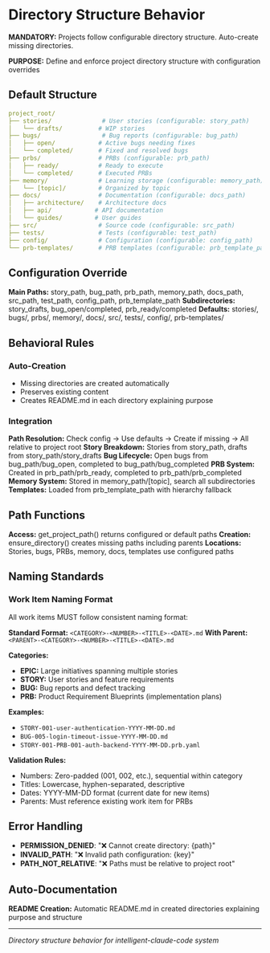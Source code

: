 # Directory Structure Behavior

**MANDATORY:** Projects follow configurable directory structure. Auto-create missing directories.

**PURPOSE:** Define and enforce project directory structure with configuration overrides

## Default Structure

```yaml
project_root/
├── stories/              # User stories (configurable: story_path)
│   └── drafts/          # WIP stories
├── bugs/                 # Bug reports (configurable: bug_path)
│   ├── open/            # Active bugs needing fixes
│   └── completed/       # Fixed and resolved bugs
├── prbs/                # PRBs (configurable: prb_path)
│   ├── ready/           # Ready to execute
│   └── completed/       # Executed PRBs
├── memory/              # Learning storage (configurable: memory_path)
│   └── [topic]/         # Organized by topic
├── docs/                # Documentation (configurable: docs_path)
│   ├── architecture/    # Architecture docs
│   ├── api/            # API documentation
│   └── guides/         # User guides
├── src/                 # Source code (configurable: src_path)
├── tests/               # Tests (configurable: test_path)
├── config/              # Configuration (configurable: config_path)
└── prb-templates/       # PRB templates (configurable: prb_template_path)
```

## Configuration Override

**Main Paths:** story_path, bug_path, prb_path, memory_path, docs_path, src_path, test_path, config_path, prb_template_path
**Subdirectories:** story_drafts, bug_open/completed, prb_ready/completed
**Defaults:** stories/, bugs/, prbs/, memory/, docs/, src/, tests/, config/, prb-templates/

## Behavioral Rules

### Auto-Creation
- Missing directories are created automatically
- Preserves existing content
- Creates README.md in each directory explaining purpose

### Integration

**Path Resolution:** Check config → Use defaults → Create if missing → All relative to project root
**Story Breakdown:** Stories from story_path, drafts from story_path/story_drafts
**Bug Lifecycle:** Open bugs from bug_path/bug_open, completed to bug_path/bug_completed
**PRB System:** Created in prb_path/prb_ready, completed to prb_path/prb_completed
**Memory System:** Stored in memory_path/[topic], search all subdirectories
**Templates:** Loaded from prb_template_path with hierarchy fallback

## Path Functions

**Access:** get_project_path() returns configured or default paths
**Creation:** ensure_directory() creates missing paths including parents
**Locations:** Stories, bugs, PRBs, memory, docs, templates use configured paths

## Naming Standards

### Work Item Naming Format
All work items MUST follow consistent naming format:

**Standard Format:** `<CATEGORY>-<NUMBER>-<TITLE>-<DATE>.md`
**With Parent:** `<PARENT>-<CATEGORY>-<NUMBER>-<TITLE>-<DATE>.md`

**Categories:**
- **EPIC:** Large initiatives spanning multiple stories
- **STORY:** User stories and feature requirements  
- **BUG:** Bug reports and defect tracking
- **PRB:** Product Requirement Blueprints (implementation plans)

**Examples:**
- `STORY-001-user-authentication-YYYY-MM-DD.md`
- `BUG-005-login-timeout-issue-YYYY-MM-DD.md`
- `STORY-001-PRB-001-auth-backend-YYYY-MM-DD.prb.yaml`

**Validation Rules:**
- Numbers: Zero-padded (001, 002, etc.), sequential within category
- Titles: Lowercase, hyphen-separated, descriptive
- Dates: YYYY-MM-DD format (current date for new items)
- Parents: Must reference existing work item for PRBs

## Error Handling
- **PERMISSION_DENIED**: "❌ Cannot create directory: {path}"
- **INVALID_PATH**: "❌ Invalid path configuration: {key}"
- **PATH_NOT_RELATIVE**: "❌ Paths must be relative to project root"

## Auto-Documentation

**README Creation:** Automatic README.md in created directories explaining purpose and structure

---
*Directory structure behavior for intelligent-claude-code system*